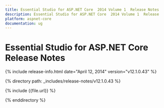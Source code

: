 ```yaml
---
title: Essential Studio for ASP.NET Core  2014 Volume 1  Release Notes  
description: Essential Studio for ASP.NET Core  2014 Volume 1  Release Notes  
platform: aspnet-core
documentation: ug
---
```


# Essential Studio for ASP.NET Core  Release Notes  

{% include release-info.html date="April 12, 2014"  version="v12.1.0.43" %} 


{% directory path: _includes/release-notes/v12.1.0.43 %}

{% include {{file.url}} %}

{% enddirectory %}